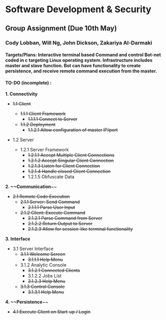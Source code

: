 # Software Development & Security
## Group Assignment (Due 10th May)
### Cody Lobban, Will Ng, John Dickson, Zakariya Al-Darmaki

#### Targets/Plans: Interactive terminal based Command and control Bot-net coded in c targeting Linux operating system. Infrastructure includes master and slave function. Bot can have functionality to create persistence, and receive remote command execution from the master.


#### TO-DO (incomplete) :
**1. Connectivity**

  * ~~1.1 Client~~
    * ~~1.1.1 Client Framework~~
      * ~~1.1.1.1 Connect to Server~~
    * ~~1.1.2 Deployment~~
      * ~~1.1.2.1 Allow configuration of master IP/port~~
      
  * 1.2 Server
    * 1.2.1 Server Framework
      * ~~1.2.1.1 Accept Multiple Client Connections~~
      * ~~1.2.1.2 Accept Singular Client Connection~~
      * ~~1.2.1.3 Listen for Client Connection~~
      * ~~1.2.1.4 Handle closed Client Connection~~
      * 1.2.1.5 Obfuscate Data
      
      
**2. ~~Communication**~~
  * ~~2.1 Remote Code Execution~~
    * ~~2.1.1 Server: Send Command~~
      * ~~2.1.1.1 Parse User Input~~
    * ~~2.1.2 Client: Execute Command~~
      * ~~2.1.2.1 Parse Command from Server~~
      * ~~2.1.2.2 Return Output to Server~~
      * ~~2.1.2.3 Allow for session-like terminal functionality~~
      
      
**3. Interface** 
  * 3.1 Server Interface 
    * ~~3.1.1 Welcome Screen~~
      * ~~3.1.1.1 Help Menu~~
    * 3.1.2 Analytic Console
      * ~~3.1.2.1 Connected Clients~~
      * 3.1.2.2 Jobs List
      * ~~3.1.2.3 Help Menu~~
    * ~~3.1.3 Control Console~~
      * ~~3.1.3.1 Help Menu~~

**4. ~~Persistence**~~
  * ~~4.1 Execute Client on Start-up / Login~~
